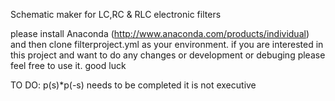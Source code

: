 
Schematic maker for LC,RC & RLC electronic filters

please install Anaconda (http://www.anaconda.com/products/individual) and then clone filterproject.yml as your environment. if you are interested in this project and want to do any changes or development or debuging please feel free to use it. 
good luck

TO DO: 
    p(s)*p(-s) needs to be completed it is not executive

